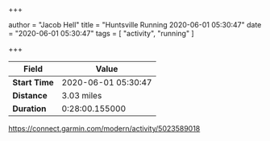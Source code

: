 +++

author = "Jacob Hell"
title = "Huntsville Running 2020-06-01 05:30:47"
date = "2020-06-01 05:30:47"
tags = [
    "activity", "running"
]

+++

<!--more-->

|Field  |Value  |
|--- | --- |
|**Start Time**|2020-06-01 05:30:47|
|**Distance**|3.03 miles|
|**Duration**|0:28:00.155000|

https://connect.garmin.com/modern/activity/5023589018